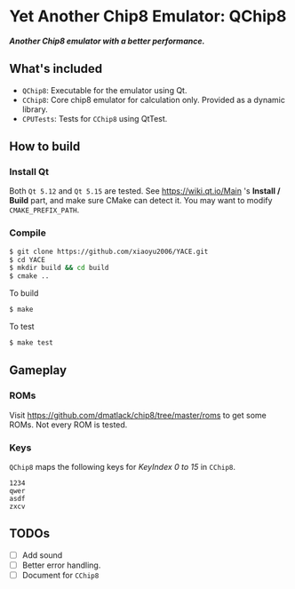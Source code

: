 # Yet Another Chip8 Emulator: QChip8

***Another Chip8 emulator with a better performance.***

## What's included
- `QChip8`: Executable for the emulator using Qt.
- `CChip8`: Core chip8 emulator for calculation only. Provided as a dynamic library.
- `CPUTests`: Tests for `CChip8` using QtTest.

## How to build

### Install Qt

Both `Qt 5.12` and `Qt 5.15` are tested. See https://wiki.qt.io/Main 's **Install / Build** part, and make sure CMake can detect it. You may want to modify `CMAKE_PREFIX_PATH`.


### Compile

```bash
$ git clone https://github.com/xiaoyu2006/YACE.git
$ cd YACE
$ mkdir build && cd build
$ cmake ..
```

To build
```bash
$ make
```

To test
```bash
$ make test
```

## Gameplay

### ROMs

Visit https://github.com/dmatlack/chip8/tree/master/roms to get some ROMs. Not every ROM is tested.

### Keys

`QChip8` maps the following keys for *KeyIndex 0 to 15* in `CChip8`.

```
1234
qwer
asdf
zxcv
```

## TODOs
- [ ] Add sound
- [ ] Better error handling.
- [ ] Document for `CChip8`
